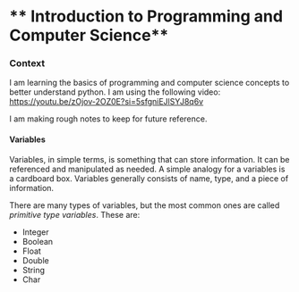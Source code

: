 # ** Introduction to Programming and Computer Science**

### Context

I am learning the basics of programming and computer science concepts to better understand python. I am using the following video: https://youtu.be/zOjov-2OZ0E?si=5sfgniEJlSYJ8q6v

I am making rough notes to keep for future reference.

#### Variables

Variables, in simple terms, is something that can store information. It can be referenced and manipulated as needed. A simple analogy for a variables is a cardboard box. Variables generally consists of name, type, and a piece of information.

There are many types of variables, but the most common ones are called _primitive type variables_. These are:
* Integer
* Boolean
* Float
* Double
* String
* Char